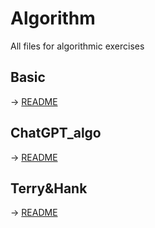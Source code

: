 # Algorithm
All files for algorithmic exercises

## Basic
-> [README](Basic/README.MD)

## ChatGPT_algo
-> [README](ChatGPT_algo/README.MD)

## Terry&Hank
-> [README](Terry&Hank/README.md)
